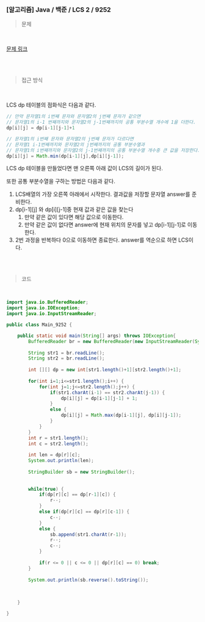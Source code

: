 <h3>[알고리즘] Java / 백준 / LCS 2 / 9252 </h3>

> 문제
> 

<br>

[문제 링크](https://www.acmicpc.net/problem/9252)

<br>

<br>

> 접근 방식
> 

<br>

LCS dp 테이블의 점화식은 다음과 같다.

```java
// 만약 문자열1의 i번째 문자와 문자열2의 j번째 문자가 같으면 
// 문자열1의 i-1 번째까지와 문자열2의 j-1번째까지의 공통 부분수열 개수에 1을 더한다.
dp[i][j] = dp[i-1][j-1]+1

// 문자열1의 i번째 문자와 문자열2의 j번째 문자가 다르다면
// 문자열1 i-1번째까지와 문자열2의 j번째까지의 공통 부분수열과
// 문자열1의 i번째까지와 문자열2의 j-1번째까지의 공통 부분수열 개수중 큰 값을 저장한다.
dp[i][j] = Math.min(dp[i-1][j],dp[i][j-1]);
```

LCS dp 테이블을 만들었다면 맨 오른쪽 아래 값이 LCS의 길이가 된다.

또한 공통 부분수열을 구하는 방법은 다음과 같다.

1. LCS배열의 가장 오른쪽 아래에서 시작한다. 결과값을 저장할 문자열 answer를 준비한다.
2. dp[i-1][j] 와 dp[i][j-1]중 현재 값과 같은 값을 찾는다
    1. 만약 같은 값이 있다면 해당 값으로 이동한다.
    2. 만약 같은 값이 없다면 answer에 현재 위치의 문자를 넣고 dp[i-1][j-1]로 이동한다.
3. 2번 과정을 반복하다 0으로 이동하면 종료한다. answer를 역순으로 하면 LCS이다.

<br>
<br>

> 코드
> 

<br>

```java
import java.io.BufferedReader;
import java.io.IOException;
import java.io.InputStreamReader;

public class Main_9252 {

	public static void main(String[] args) throws IOException{
		BufferedReader br = new BufferedReader(new InputStreamReader(System.in));
		
		String str1 = br.readLine();
		String str2 = br.readLine();
		
		int [][] dp = new int[str1.length()+1][str2.length()+1];
		
		for(int i=1;i<=str1.length();i++) {
			for(int j=1;j<=str2.length();j++) {
				if(str1.charAt(i-1) == str2.charAt(j-1)) {
					dp[i][j] = dp[i-1][j-1] + 1;
				}
				else {
					dp[i][j] = Math.max(dp[i-1][j], dp[i][j-1]);
				}
			}
		}
		int r = str1.length();
		int c = str2.length();
		
		int len = dp[r][c];
		System.out.println(len);
		
		StringBuilder sb = new StringBuilder();
		
		
		while(true) {
			if(dp[r][c] == dp[r-1][c]) {
				r--;
			}
			else if(dp[r][c] == dp[r][c-1]) {
				c--;
			}
			else {
				sb.append(str1.charAt(r-1));
				r--;
				c--;
			}
			
			if(r <= 0 || c <= 0 || dp[r][c] == 0) break;
		}
		
		System.out.println(sb.reverse().toString());
		
		
		
	}

}
```
